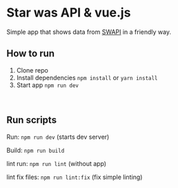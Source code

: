 # Star was API & vue.js
Simple app that shows data from [SWAPI](https://swapi.co/) in a friendly way.
<br />

## How to run
1. Clone repo
2. Install dependencies `npm install` or `yarn install`
3. Start app `npm run dev`
<br />

 
## Run scripts
Run: `npm run dev` (starts dev server)

Build: `npm run build`

lint run: `npm run lint` (without app)

lint fix files:  `npm run lint:fix` (fix simple linting)
